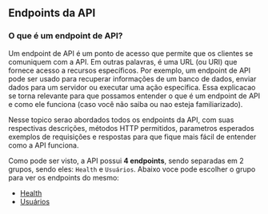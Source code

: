 ## Endpoints da API

### O que é um endpoint de API?

Um endpoint de API é um ponto de acesso que permite que os clientes se comuniquem com a API. Em outras palavras, é uma URL (ou URI) que fornece acesso a recursos específicos. Por exemplo, um endpoint de API pode ser usado para recuperar informações de um banco de dados, enviar dados para um servidor ou executar uma ação específica. Essa explicacao se torna relevante para que possamos entender o que é um endpoint de API e como ele funciona (caso você não saiba ou nao esteja familiarizado).

Nesse topico serao abordados todos os endpoints da API, com suas respectivas descrições, métodos HTTP permitidos, parametros esperados exemplos de requisições e respostas para que fique mais fácil de entender como a API funciona.

Como pode ser visto, a API possui **4 endpoints**, sendo separadas em 2 grupos, sendo eles: `Health` e `Usuários`. Abaixo voce pode escolher o grupo para ver os endpoints do mesmo:

- [Health](#health)
- [Usuários](#usuários)
